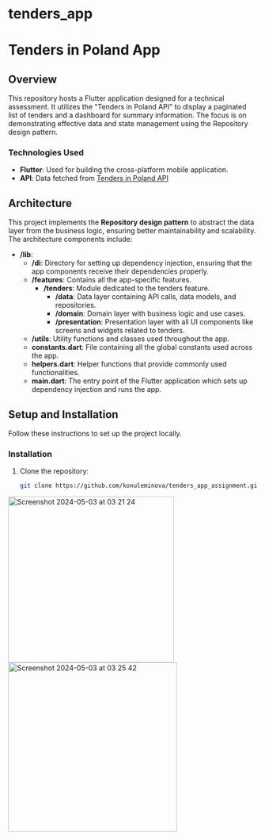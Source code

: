 # tenders_app

# Tenders in Poland App

## Overview
This repository hosts a Flutter application designed for a technical assessment. It utilizes the "Tenders in Poland API" to display a paginated list of tenders and a dashboard for summary information. The focus is on demonstrating effective data and state management using the Repository design pattern.

### Technologies Used
- **Flutter**: Used for building the cross-platform mobile application.
- **API**: Data fetched from [Tenders in Poland API](https://tenders.guru/api/pl/tenders/)

## Architecture
This project implements the **Repository design pattern** to abstract the data layer from the business logic, ensuring better maintainability and scalability. The architecture components include:

- **/lib**:
  - **/di**: Directory for setting up dependency injection, ensuring that the app components receive their dependencies properly.
  - **/features**: Contains all the app-specific features.
    - **/tenders**: Module dedicated to the tenders feature.
      - **/data**: Data layer containing API calls, data models, and repositories.
      - **/domain**: Domain layer with business logic and use cases.
      - **/presentation**: Presentation layer with all UI components like screens and widgets related to tenders.
  - **/utils**: Utility functions and classes used throughout the app.
  - **constants.dart**: File containing all the global constants used across the app.
  - **helpers.dart**: Helper functions that provide commonly used functionalities.
  - **main.dart**: The entry point of the Flutter application which sets up dependency injection and runs the app.

## Setup and Installation
Follow these instructions to set up the project locally.

### Installation
1. Clone the repository:
   ```sh
   git clone https://github.com/konuleminova/tenders_app_assignment.git

<img width="335" alt="Screenshot 2024-05-03 at 03 21 24" src="https://github.com/konuleminova/tenders_app_assignment/assets/24622616/11582ef2-6fb3-43e7-92b6-096640dcbbed">

<img width="341" alt="Screenshot 2024-05-03 at 03 25 42" src="https://github.com/konuleminova/tenders_app_assignment/assets/24622616/ca00dfd2-673e-48b1-9a43-0fa2b34ca3e3">
